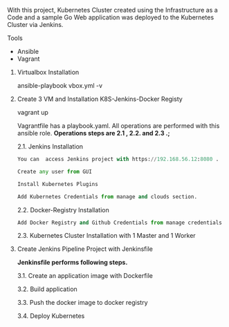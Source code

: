 With this project, Kubernetes Cluster created using the Infrastructure as a Code and a sample Go Web application was deployed to the Kubernetes Cluster via Jenkins.

Tools
- Ansible
- Vagrant

1. Virtualbox Installation

    ansible-playbook vbox.yml -v

2. Create 3 VM and Installation K8S-Jenkins-Docker Registy

   vagrant up

   Vagrantfile has a playbook.yaml. All operations are performed with this ansible role. **Operations steps are 2.1 , 2.2. and 2.3 .;**

   2.1. Jenkins Installation

   ```python 
   You can  access Jenkins project with https://192.168.56.12:8080 .

   Create any user from GUI

   Install Kubernetes Plugins

   Add Kubernetes Credentials from manage and clouds section.
   ```
   2.2. Docker-Registry Installation
    
   ```python 
   Add Docker Registry and Github Credentials from manage credentials section.
   ```  
   2.3. Kubernetes Cluster Installation with 1 Master and 1 Worker

3. Create Jenkins Pipeline Project with Jenkinsfile

   **Jenkinsfile performs following steps.**
   
   3.1. Create an application image with Dockerfile

   3.2. Build application

   3.3. Push the docker image to docker registry

   3.4. Deploy Kubernetes 

